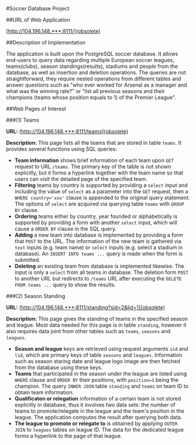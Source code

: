 #Soccer Database Project

##URL of Web Application

[http://104.196.148.***:8111/](obsolete)

##Description of Implementation

The application is built upon the PostgreSQL soccer database. It allows end-users to query data regarding multiple European soccer leagues, teams(clubs), season standings(results), stadiums and people from the database, as well as insertion and deletion operations. The queries are not straightforward, they require nested operations from different tables and answer questions such as "who ever worked for Arsenal as a manager and what was the winning rate?" or "list all previous seasons and their champions (teams whose position equals to 1) of the Premier League".

##Web Pages of Interest

###(1) Teams

**URL:** [http://104.196.148.***:8111/teams](obsolete)

**Description:** This page lists all the teams that are stored in table `teams`. It provides several functions using SQL queries:

* **Team information** shows brief information of each team upon `GET` request to URL `/teams`. The primary key of the table is not shown explicitly, but it forms a hyperlink together with the team name so that users can visit the detailed page of the specified team.
* **Filtering** teams by country is supported by providing a `select` input and including the value of `select` as a parameter into the `GET` request, then a `WHERE country='xxx'` clause is appended to the original query statement. The options of `select` are acquired via querying table `teams` with `GROUP BY` clause.
* **Ordering** teams either by country, year founded or alphabetically is supported by providing a form with another `select` input, which will cause a `ORDER BY` clause in the SQL query.
* **Adding** a new team into database is implemented by providing a form that `POST` to the URL. The information of the new team is gathered via `text` inputs (e.g. team name) or `select` inputs (e.g. select a stadium in database). An `INSERT INTO teams ...` query is made when the form is submitted.
* **Deleting** an existing team from database is implemented likewise. The input is only a `select` from all teams in database. The deletion form `POST` to another URL but redirects to `/teams` URL after executing the `DELETE FROM teams ...` query to show the results.


###(2) Season Standing

**URL:** [http://104.196.148.***:8111/standing?sid=2&lid=1](obsolete)

**Description:** This page gives the standing of teams in the specified season and league. Most data needed for this page is in table `standing`, however it also requires data joint from other tables such as `teams`, `seasons` and `leagues`.

* **Season and league** keys are retrieved using request arguments `sid` and `lid`, which are primary keys of table `seasons` and `leagues`. Information such as season staring date and league logo image are then fetched from the database using these keys.
* **Teams** that participated in the season under the league are listed using `WHERE` clause and `ORDER BY` their positions, with `position=1` being the champion. The query `INNER JOIN` table `standing` and `teams` on team ID to obtain team information.
* **Qualificaton or relegation** information of a certain team is not stored explicitly in database, thus it involves two data sets: the number of teams to promote/relegate in the league and the team's position in the league. The application computes the result after querying both data.
* **The league to promote or relegate to** is obtained by applying `OUTER JOIN` to `leagues` tables on league ID. The data for the dedicated league forms a hyperlink to the page of that league.